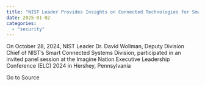 ```yaml
---
title: "NIST Leader Provides Insights on Connected Technologies for Smart Infrastructures at Imagine Nation Executive Leadership Conference 2024"
date: 2025-01-02
categories: 
  - "security"
---
```


On October 28, 2024, NIST Leader Dr. David Wollman, Deputy Division Chief of NIST’s Smart Connected Systems Division, participated in an invited panel session at the Imagine Nation Executive Leadership Conference (ELC) 2024 in Hershey, Pennsylvania

Go to Source
